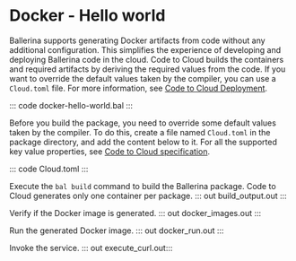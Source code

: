 # Docker - Hello world

Ballerina supports generating Docker artifacts from code without any additional configuration. This simplifies the experience of developing and deploying Ballerina code in the cloud. Code to Cloud builds the containers and required artifacts by deriving the required values from the code. If you want to override the default values taken by the compiler, you can use a `Cloud.toml` file.
For more information, see [Code to Cloud Deployment](/learn/code-to-cloud-deployment/).

::: code docker-hello-world.bal :::

Before you build the package, you need to override some default values taken by the compiler. To do this, create a file named `Cloud.toml` in the package directory, and add the content below to it.
For all the supported key value properties, see [Code to Cloud specification](https://github.com/ballerina-platform/ballerina-spec/blob/master/c2c/code-to-cloud-spec.md).

::: code Cloud.toml :::

Execute the `bal build` command to build the Ballerina package. Code to Cloud generates only one container per package.
::: out build_output.out :::

Verify if the Docker image is generated.
::: out docker_images.out :::

Run the generated Docker image.
::: out docker_run.out :::

Invoke the service.
::: out execute_curl.out:::
